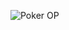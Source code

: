 ![Poker OP](https://user-images.githubusercontent.com/91766105/179347406-6d9a0ed8-c30c-4244-8695-44e9e2370ac5.jpg)
